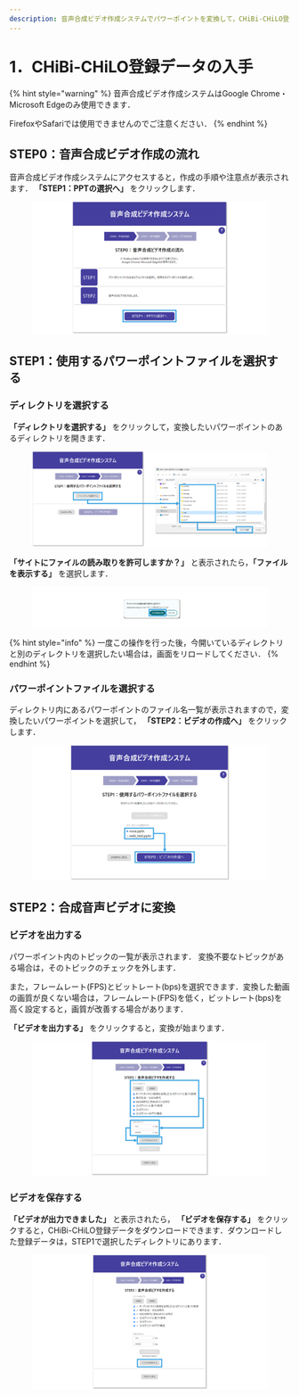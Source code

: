 ```yaml
---
description: 音声合成ビデオ作成システムでパワーポイントを変換して，CHiBi-CHiLO登録データを入手してください．
---
```


# 1．CHiBi-CHiLO登録データの入手

{% hint style="warning" %}
音声合成ビデオ作成システムはGoogle Chrome・Microsoft Edgeのみ使用できます．

FirefoxやSafariでは使用できませんのでご注意ください．
{% endhint %}

## STEP0：音声合成ビデオ作成の流れ

音声合成ビデオ作成システムにアクセスすると，作成の手順や注意点が表示されます． **「STEP1：PPTの選択へ」** をクリックします．

<figure><img src="../.gitbook/assets/video_convert-web_01.png" alt=""><figcaption></figcaption></figure>

## STEP1：使用するパワーポイントファイルを選択する

### ディレクトリを選択する

**「ディレクトリを選択する」** をクリックして，変換したいパワーポイントのあるディレクトリを開きます．

<figure><img src="../.gitbook/assets/video_convert-web_02.png" alt=""><figcaption></figcaption></figure>

**「サイトにファイルの読み取りを許可しますか？」** と表示されたら，**「ファイルを表示する」** を選択します．

<figure><img src="../.gitbook/assets/video_convert-web_03.png" alt=""><figcaption></figcaption></figure>

{% hint style="info" %}
一度この操作を行った後，今開いているディレクトリと別のディレクトリを選択したい場合は，画面をリロードしてください．
{% endhint %}

### パワーポイントファイルを選択する

ディレクトリ内にあるパワーポイントのファイル名一覧が表示されますので，変換したいパワーポイントを選択して， **「STEP2：ビデオの作成へ」** をクリックします．

<figure><img src="../.gitbook/assets/video_convert-web_04.png" alt=""><figcaption></figcaption></figure>

## STEP2：合成音声ビデオに変換

### ビデオを出力する

パワーポイント内のトピックの一覧が表示されます． 変換不要なトピックがある場合は，そのトピックのチェックを外します．

また，フレームレート(FPS)とビットレート(bps)を選択できます．変換した動画の画質が良くない場合は，フレームレート(FPS)を低く，ビットレート(bps)を高く設定すると，画質が改善する場合があります．

**「ビデオを出力する」** をクリックすると，変換が始まります．

<figure><img src="../.gitbook/assets/video_convert-web_05.png" alt=""><figcaption></figcaption></figure>

### ビデオを保存する

**「ビデオが出力できました」** と表示されたら， **「ビデオを保存する」** をクリックすると，CHiBi-CHiLO登録データをダウンロードできます．ダウンロードした登録データは，STEP1で選択したディレクトリにあります．

<figure><img src="../.gitbook/assets/video_convert-web_06.png" alt=""><figcaption></figcaption></figure>
